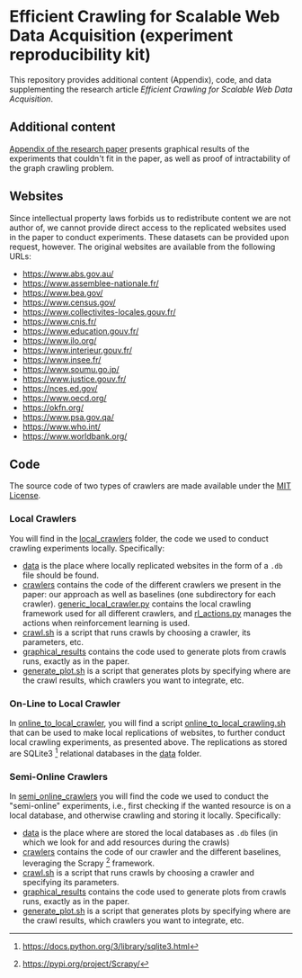 # Efficient Crawling for Scalable Web Data Acquisition (experiment reproducibility kit)

This repository provides additional content (Appendix), code, and data supplementing the
research article *Efficient Crawling for Scalable Web Data Acquisition*.

## Additional content

[Appendix of the research paper](appendix.pdf) presents graphical results of the experiments that couldn't fit in the paper, as well as proof of intractability of the graph crawling problem.  

## Websites

Since intellectual property laws forbids us to redistribute content we are not author of, we cannot provide direct access to the replicated websites used in the paper to conduct experiments. These datasets can be provided upon request, however. The original websites are available from the following URLs:

- <https://www.abs.gov.au/>
- <https://www.assemblee-nationale.fr/>
- <https://www.bea.gov/>
- <https://www.census.gov/>
- <https://www.collectivites-locales.gouv.fr/>
- <https://www.cnis.fr/>
- <https://www.education.gouv.fr/>
- <https://www.ilo.org/>
- <https://www.interieur.gouv.fr/>
- <https://www.insee.fr/>
- <https://www.soumu.go.jp/>
- <https://www.justice.gouv.fr/>
- <https://nces.ed.gov/>
- <https://www.oecd.org/>
- <https://okfn.org/>
- <https://www.psa.gov.qa/>
- <https://www.who.int/>
- <https://www.worldbank.org/>

## Code

The source code of two types of crawlers are made available under the [MIT License](LICENSE).

### Local Crawlers

You will find in the [local_crawlers](code/local_crawlers/) folder, the code we used to conduct crawling experiments locally. Specifically:

* [data](code/local_crawlers/data/) is the place where locally replicated websites in the form of a `.db` file should be found.
* [crawlers](code/local_crawlers/crawlers/) contains the code of the different crawlers we present in the paper: our approach as well as baselines (one subdirectory for each crawler). [generic_local_crawler.py](code/local_crawlers/crawlers/generic_local_crawler.py) contains the local crawling framework used for all different crawlers, and [rl_actions.py](code/local_crawlers/crawlers/rl_actions.py) manages the actions when reinforcement learning is used.
* [crawl.sh](code/local_crawlers/crawl.sh) is a script that runs crawls by choosing a crawler, its parameters, etc.
* [graphical_results](code/local_crawlers/graphical_results/) contains the code used to generate plots from crawls runs, exactly as in the paper.
* [generate_plot.sh](code/local_crawlers/generate_plot.sh) is a script that generates plots by specifying where are the crawl results, which crawlers you want to integrate, etc.

### On-Line to Local Crawler

In [online_to_local_crawler](code/online_to_local_crawler), you will find a script [online_to_local_crawling.sh](code/online_to_local_crawler/online_to_local_crawling.sh) that can be used to make local replications of websites, to further conduct local crawling experiments, as presented above. The replications as stored are SQLite3 [^1] relational databases in the [data](code/local_crawlers/data/) folder. 

### Semi-Online Crawlers

In [semi_online_crawlers](code/semi_online_crawlers) you will find the code we used to conduct the "semi-online" experiments, i.e., first checking if the wanted resource is on a local database, and otherwise crawling and storing it locally. Specifically:
* [data](code/semi_online_crawlers/data/) is the place where are stored the local databases as `.db` files (in which we look for and add resources during the crawls)
* [crawlers](code/semi_online_crawlers/crawlers/) contains the code of our crawler and the different baselines, leveraging the Scrapy [^2] framework. 
* [crawl.sh](code/semi_online_crawlers/crawl.sh) is a script that runs crawls by choosing a crawler and specifying its parameters.
* [graphical_results](code/semi_online_crawlers/graphical_results/) contains the code used to generate plots from crawls runs, exactly as in the paper.
* [generate_plot.sh](code/semi_online_crawlers/generate_plot.sh) is a script that generates plots by specifying where are the crawl results, which crawlers you want to integrate, etc.

[^1]: https://docs.python.org/3/library/sqlite3.html
[^2]: https://pypi.org/project/Scrapy/
